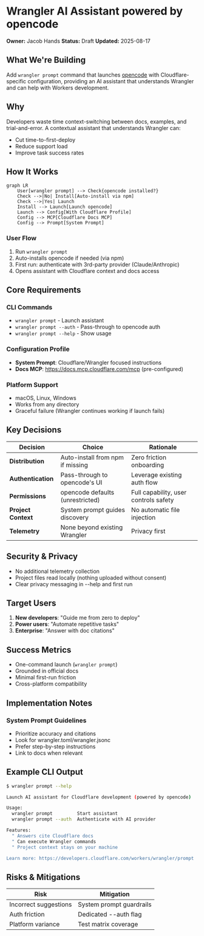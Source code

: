 # Wrangler AI Assistant powered by opencode

**Owner:** Jacob Hands
**Status:** Draft
**Updated:** 2025-08-17

## What We're Building

Add `wrangler prompt` command that launches [opencode](https://opencode.ai) with Cloudflare-specific configuration, providing an AI assistant that understands Wrangler and can help with Workers development.

## Why

Developers waste time context-switching between docs, examples, and trial-and-error. A contextual assistant that understands Wrangler can:

- Cut time-to-first-deploy
- Reduce support load
- Improve task success rates

## How It Works

```mermaid
graph LR
    User[wrangler prompt] --> Check{opencode installed?}
    Check -->|No| Install[Auto-install via npm]
    Check -->|Yes| Launch
    Install --> Launch[Launch opencode]
    Launch --> Config[With Cloudflare Profile]
    Config --> MCP[Cloudflare Docs MCP]
    Config --> Prompt[System Prompt]
```

### User Flow

1. Run `wrangler prompt`
2. Auto-installs opencode if needed (via npm)
3. First run: authenticate with 3rd-party provider (Claude/Anthropic)
4. Opens assistant with Cloudflare context and docs access

## Core Requirements

### CLI Commands

- `wrangler prompt` - Launch assistant
- `wrangler prompt --auth` - Pass-through to opencode auth
- `wrangler prompt --help` - Show usage

### Configuration Profile

- **System Prompt**: Cloudflare/Wrangler focused instructions
- **Docs MCP**: https://docs.mcp.cloudflare.com/mcp (pre-configured)

### Platform Support

- macOS, Linux, Windows
- Works from any directory
- Graceful failure (Wrangler continues working if launch fails)

## Key Decisions

| Decision            | Choice                           | Rationale                             |
| ------------------- | -------------------------------- | ------------------------------------- |
| **Distribution**    | Auto-install from npm if missing | Zero friction onboarding              |
| **Authentication**  | Pass-through to opencode's UI    | Leverage existing auth flow           |
| **Permissions**     | opencode defaults (unrestricted) | Full capability, user controls safety |
| **Project Context** | System prompt guides discovery   | No automatic file injection           |
| **Telemetry**       | None beyond existing Wrangler    | Privacy first                         |

## Security & Privacy

- No additional telemetry collection
- Project files read locally (nothing uploaded without consent)
- Clear privacy messaging in --help and first run

## Target Users

1. **New developers**: "Guide me from zero to deploy"
2. **Power users**: "Automate repetitive tasks"
3. **Enterprise**: "Answer with doc citations"

## Success Metrics

- One-command launch (`wrangler prompt`)
- Grounded in official docs
- Minimal first-run friction
- Cross-platform compatibility

## Implementation Notes

### System Prompt Guidelines

- Prioritize accuracy and citations
- Look for wrangler.toml/wrangler.jsonc
- Prefer step-by-step instructions
- Link to docs when relevant

## Example CLI Output

```bash
$ wrangler prompt --help

Launch AI assistant for Cloudflare development (powered by opencode)

Usage:
  wrangler prompt         Start assistant
  wrangler prompt --auth  Authenticate with AI provider

Features:
  " Answers cite Cloudflare docs
  " Can execute Wrangler commands
  " Project context stays on your machine

Learn more: https://developers.cloudflare.com/workers/wrangler/prompt
```

## Risks & Mitigations

| Risk                  | Mitigation               |
| --------------------- | ------------------------ |
| Incorrect suggestions | System prompt guardrails |
| Auth friction         | Dedicated --auth flag    |
| Platform variance     | Test matrix coverage     |
